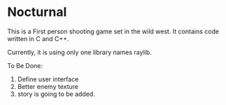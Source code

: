 # Nocturnal

This is a First person shooting game set in the wild west. It contains code written in C and C++. 

Currently, it is using only one library names raylib. 

To Be Done: 
1. Define user interface
2. Better enemy texture
3. story is going to be added. 
